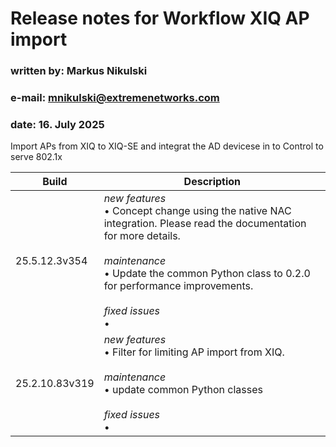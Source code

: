 # Release notes for Workflow **XIQ AP import**
### written by:   Markus Nikulski
### e-mail:       mnikulski@extremenetworks.com
### date:         16. July 2025

Import APs from XIQ to XIQ-SE and integrat the AD devicese in to Control to serve 802.1x

| Build | Description |
| ------------- | ------- |
|25.5.12.3v354|*new features*<br>	• Concept change using the native NAC integration. Please read the documentation for more details.<br><br>*maintenance*<br>	• Update the common Python class to 0.2.0 for performance improvements.<br><br>*fixed issues*<br>	• |
|25.2.10.83v319|*new features*<br>	• Filter for limiting AP import from XIQ.<br><br>*maintenance*<br>	• update common Python classes<br><br>*fixed issues*<br>	• |
